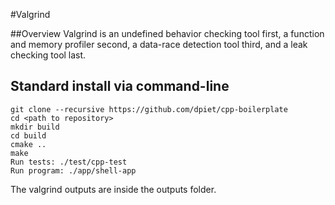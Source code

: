 #Valgrind

##Overview
Valgrind is an undefined behavior checking tool first, a function and memory profiler second, a data-race detection tool third, and a leak checking tool last.

## Standard install via command-line
```
git clone --recursive https://github.com/dpiet/cpp-boilerplate
cd <path to repository>
mkdir build
cd build
cmake ..
make
Run tests: ./test/cpp-test
Run program: ./app/shell-app
```
The valgrind outputs are inside the outputs folder.
